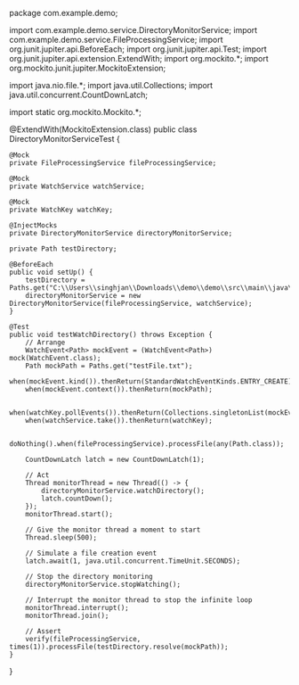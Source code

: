 package com.example.demo;

import com.example.demo.service.DirectoryMonitorService;
import com.example.demo.service.FileProcessingService;
import org.junit.jupiter.api.BeforeEach;
import org.junit.jupiter.api.Test;
import org.junit.jupiter.api.extension.ExtendWith;
import org.mockito.*;
import org.mockito.junit.jupiter.MockitoExtension;

import java.nio.file.*;
import java.util.Collections;
import java.util.concurrent.CountDownLatch;

import static org.mockito.Mockito.*;

@ExtendWith(MockitoExtension.class)
public class DirectoryMonitorServiceTest {

    @Mock
    private FileProcessingService fileProcessingService;

    @Mock
    private WatchService watchService;

    @Mock
    private WatchKey watchKey;

    @InjectMocks
    private DirectoryMonitorService directoryMonitorService;

    private Path testDirectory;

    @BeforeEach
    public void setUp() {
        testDirectory = Paths.get("C:\\Users\\singhjan\\Downloads\\demo\\demo\\src\\main\\java\\com\\example\\demo\\input_files");
        directoryMonitorService = new DirectoryMonitorService(fileProcessingService, watchService);
    }

    @Test
    public void testWatchDirectory() throws Exception {
        // Arrange
        WatchEvent<Path> mockEvent = (WatchEvent<Path>) mock(WatchEvent.class);
        Path mockPath = Paths.get("testFile.txt");
        when(mockEvent.kind()).thenReturn(StandardWatchEventKinds.ENTRY_CREATE);
        when(mockEvent.context()).thenReturn(mockPath);

        when(watchKey.pollEvents()).thenReturn(Collections.singletonList(mockEvent));
        when(watchService.take()).thenReturn(watchKey);

        doNothing().when(fileProcessingService).processFile(any(Path.class));

        CountDownLatch latch = new CountDownLatch(1);

        // Act
        Thread monitorThread = new Thread(() -> {
            directoryMonitorService.watchDirectory();
            latch.countDown();
        });
        monitorThread.start();

        // Give the monitor thread a moment to start
        Thread.sleep(500);

        // Simulate a file creation event
        latch.await(1, java.util.concurrent.TimeUnit.SECONDS);

        // Stop the directory monitoring
        directoryMonitorService.stopWatching();

        // Interrupt the monitor thread to stop the infinite loop
        monitorThread.interrupt();
        monitorThread.join();

        // Assert
        verify(fileProcessingService, times(1)).processFile(testDirectory.resolve(mockPath));
    }
}
